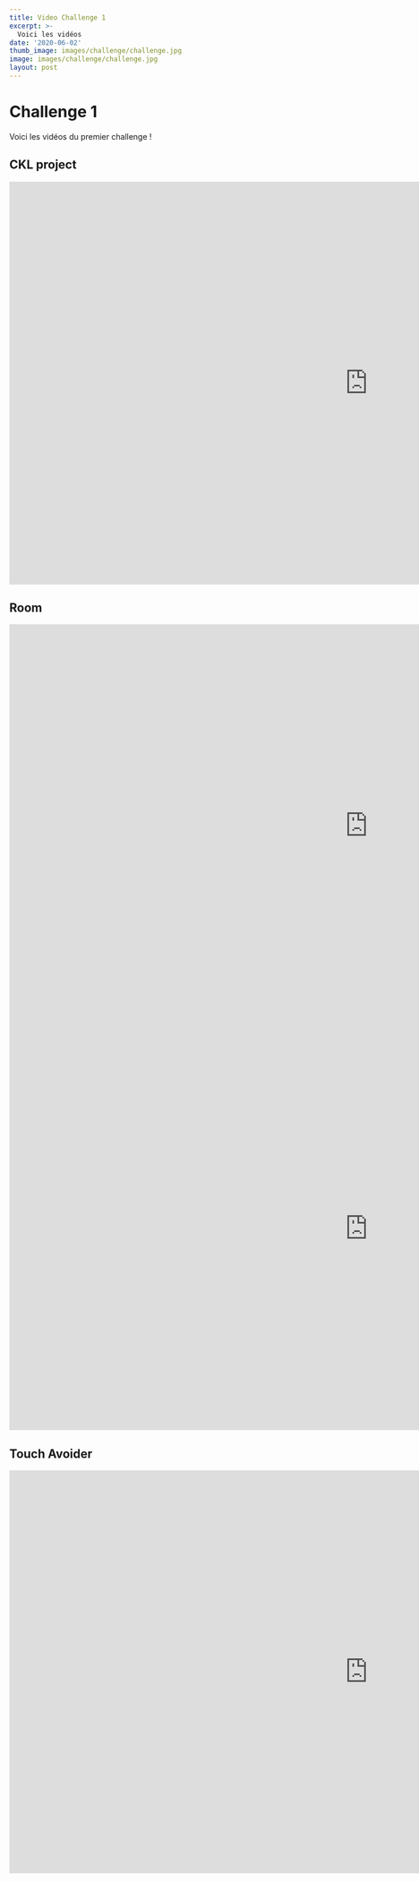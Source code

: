 ```yaml
---
title: Video Challenge 1
excerpt: >-
  Voici les vidéos
date: '2020-06-02'
thumb_image: images/challenge/challenge.jpg
image: images/challenge/challenge.jpg
layout: post
---
```



# Challenge 1
Voici les vidéos du premier challenge !


## CKL project
<iframe width="1280" height="720" src="https://web.microsoftstream.com/embed/video/fa258565-d5ad-4c8b-acc6-bdaa16610b0e?autoplay=false&amp;showinfo=true" allowfullscreen style="border:none;"></iframe>

## Room
<iframe width="1280" height="720" src="https://web.microsoftstream.com/embed/video/61861a41-b816-4ee6-862b-9f8b8e8bfb5b?autoplay=false&amp;showinfo=true" allowfullscreen style="border:none;"></iframe>

<iframe width="1280" height="720" src="https://web.microsoftstream.com/embed/video/a42e5422-9a58-4f0f-8522-db4ab9904a2c?autoplay=false&amp;showinfo=true" allowfullscreen style="border:none;"></iframe>

## Touch Avoider
<iframe width="1280" height="720" src="https://web.microsoftstream.com/embed/video/2a5c7214-d66c-4ef8-9e07-819202f6ccc2?autoplay=false&amp;showinfo=true" allowfullscreen style="border:none;"></iframe>